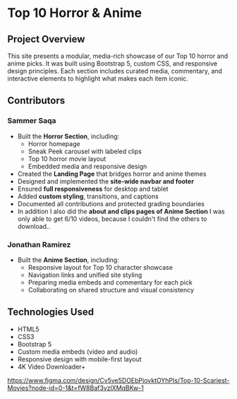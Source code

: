 <!-- Jonathan Ramirez & Sammer Saqa 

 Date Revised: 10/31/2025

 Favorite Top 10 Horror Movies and Genshin Characters

 We built and styled the entire horror section of our site, including the horror homepage, Top 10 movie layout, and sneak peek carousel with labeled clips. I created a unified landing page that connects horror and anime themes, implemented a responsive navbar and footer across all pages, and ensured full responsiveness for desktop, tablet and mobile. I also documented my contributions and helped scaffold Jonathan’s anime section for consistency.

 Peer Review : 

-->


# Top 10 Horror & Anime

## Project Overview
This site presents a modular, media-rich showcase of our Top 10 horror and anime picks. It was built using Bootstrap 5, custom CSS, and responsive design principles. Each section includes curated media, commentary, and interactive elements to highlight what makes each item iconic.

## Contributors

### Sammer Saqa
- Built the **Horror Section**, including:
  - Horror homepage
  - Sneak Peek carousel with labeled clips
  - Top 10 horror movie layout
  - Embedded media and responsive design
- Created the **Landing Page** that bridges horror and anime themes
- Designed and implemented the **site-wide navbar and footer**
- Ensured **full responsiveness** for desktop and tablet
- Added **custom styling**, transitions, and captions
- Documented all contributions and protected grading boundaries
- In addition I also did the **about and clips pages of Anime Section**
  I was only able to get 6/10 videos, because I couldn't find the others to download..

### Jonathan Ramirez
- Built the **Anime Section**, including:
  - Responsive layout for Top 10 character showcase
  - Navigation links and unified site styling
  - Preparing media embeds and commentary for each pick
  - Collaborating on shared structure and visual consistency

## Technologies Used
- HTML5
- CSS3
- Bootstrap 5
- Custom media embeds (video and audio)
- Responsive design with mobile-first layout
- 4K Video Downloader+

https://www.figma.com/design/Cv5ve5DOEbPjovktOYhPIs/Top-10-Scariest-Movies?node-id=0-1&t=fW8Baf3vzlXMqBKw-1
